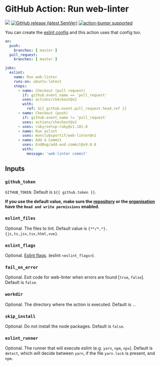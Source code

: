 # GitHub Action: Run web-linter

[![](https://img.shields.io/github/license/monclubsportif/web-linter)](./LICENSE)
[![GitHub release (latest SemVer)](https://img.shields.io/github/v/release/monclubsportif/web-linter?logo=github&sort=semver)](https://github.com/monclubsportif/web-linter/releases)
[![action-bumpr supported](https://img.shields.io/badge/bumpr-supported-ff69b4?logo=github&link=https://github.com/haya14busa/action-bumpr)](https://github.com/haya14busa/action-bumpr)

You can create the [eslint config](https://eslint.org/docs/user-guide/configuring/) and this action uses that
config too.

```yml
on:
  push:
    branches: [ master ]
  pull_request:
    branches: [ master ]

jobs:
  eslint:
    name: Run web-linter
    runs-on: ubuntu-latest
    steps:
      - name: Checkout (pull request)
        if: github.event_name == 'pull_request'
        uses: actions/checkout@v2
        with:
          ref: ${{ github.event.pull_request.head.ref }}
      - name: Checkout (push)
        if: github.event_name != 'pull_request'
        uses: actions/checkout@v2
      - uses: ruby/setup-ruby@v1.101.0
      - name: Run eslint
        uses: monclubsportif/web-linter@v1
      - name: Add & Commit
        uses: EndBug/add-and-commit@v9.0.0
        with:
          message: 'web-linter commit'
```

## Inputs

### `github_token`

`GITHUB_TOKEN`. Default is `${{ github.token }}`.

**If you use the default value, make sure the
[repository](https://docs.github.com/en/repositories/managing-your-repositorys-settings-and-features/enabling-features-for-your-repository/managing-github-actions-settings-for-a-repository#setting-the-permissions-of-the-github_token-for-your-repository)
or the
[organisation](https://docs.github.com/en/organizations/managing-organization-settings/disabling-or-limiting-github-actions-for-your-organization#setting-the-permissions-of-the-github_token-for-your-organization)
have the `Read and write permissions` enabled.**

### `eslint_files`

Optional. The files to lint. Default value is `{**/*,*}.{js,ts,jsx,tsx,html,vue}`.

### `eslint_flags`

Optional. [Eslint flags](https://eslint.org/docs/user-guide/command-line-interface). (eslint `<eslint_flags>`).

### `fail_on_error`

Optional. Exit code for web-linter when errors are found [`true`, `false`]. Default is `false`.

### `workdir`
Optional. The directory where the action is executed. Default is `.`.

### `skip_install`

Optional. Do not install the node packages. Default is `false`.

### `eslint_runner`

Optional. The runner that will execute eslint (e.g. `yarn`, `npm`, `npx`). Default is `detect`, which will decide
between `yarn`, if the file `yarn.lock` is present, and `npm`.
